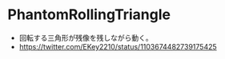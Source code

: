 # PhantomRollingTriangle
- 回転する三角形が残像を残しながら動く。
- https://twitter.com/EKey2210/status/1103674482739175425
